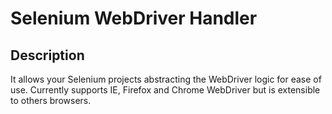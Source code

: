 # Selenium WebDriver Handler

Description
-----------

It allows your Selenium projects abstracting the WebDriver logic for ease of use. Currently supports IE, Firefox and Chrome WebDriver but is extensible to others browsers.
